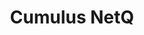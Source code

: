 ---
title: Cumulus NetQ
version: 2.4
layout: pdf
product: Cumulus NetQ
type: pdf
bookHidden: true
bookToC: false
---
